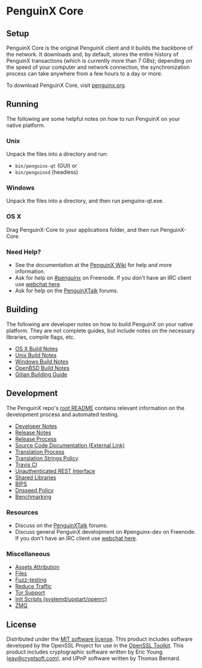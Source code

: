PenguinX Core
=============

Setup
---------------------
PenguinX Core is the original PenguinX client and it builds the backbone of the network. It downloads and, by default, stores the entire history of PenguinX transactions (which is currently more than 7 GBs); depending on the speed of your computer and network connection, the synchronization process can take anywhere from a few hours to a day or more.

To download PenguinX Core, visit [penguinx.org](https://penguinx.org).

Running
---------------------
The following are some helpful notes on how to run PenguinX on your native platform.

### Unix

Unpack the files into a directory and run:

- `bin/penguinx-qt` (GUI) or
- `bin/penguinxd` (headless)

### Windows

Unpack the files into a directory, and then run penguinx-qt.exe.

### OS X

Drag PenguinX-Core to your applications folder, and then run PenguinX-Core.

### Need Help?

* See the documentation at the [PenguinX Wiki](https://penguinx.info/)
for help and more information.
* Ask for help on [#penguinx](http://webchat.freenode.net?channels=penguinx) on Freenode. If you don't have an IRC client use [webchat here](http://webchat.freenode.net?channels=penguinx).
* Ask for help on the [PenguinXTalk](https://penguinxtalk.io/) forums.

Building
---------------------
The following are developer notes on how to build PenguinX on your native platform. They are not complete guides, but include notes on the necessary libraries, compile flags, etc.

- [OS X Build Notes](build-osx.md)
- [Unix Build Notes](build-unix.md)
- [Windows Build Notes](build-windows.md)
- [OpenBSD Build Notes](build-openbsd.md)
- [Gitian Building Guide](gitian-building.md)

Development
---------------------
The PenguinX repo's [root README](/README.md) contains relevant information on the development process and automated testing.

- [Developer Notes](developer-notes.md)
- [Release Notes](release-notes.md)
- [Release Process](release-process.md)
- [Source Code Documentation (External Link)](https://dev.visucore.com/penguinx/doxygen/)
- [Translation Process](translation_process.md)
- [Translation Strings Policy](translation_strings_policy.md)
- [Travis CI](travis-ci.md)
- [Unauthenticated REST Interface](REST-interface.md)
- [Shared Libraries](shared-libraries.md)
- [BIPS](bips.md)
- [Dnsseed Policy](dnsseed-policy.md)
- [Benchmarking](benchmarking.md)

### Resources
* Discuss on the [PenguinXTalk](https://penguinxtalk.io/) forums.
* Discuss general PenguinX development on #penguinx-dev on Freenode. If you don't have an IRC client use [webchat here](http://webchat.freenode.net/?channels=penguinx-dev).

### Miscellaneous
- [Assets Attribution](assets-attribution.md)
- [Files](files.md)
- [Fuzz-testing](fuzzing.md)
- [Reduce Traffic](reduce-traffic.md)
- [Tor Support](tor.md)
- [Init Scripts (systemd/upstart/openrc)](init.md)
- [ZMQ](zmq.md)

License
---------------------
Distributed under the [MIT software license](/COPYING).
This product includes software developed by the OpenSSL Project for use in the [OpenSSL Toolkit](https://www.openssl.org/). This product includes
cryptographic software written by Eric Young ([eay@cryptsoft.com](mailto:eay@cryptsoft.com)), and UPnP software written by Thomas Bernard.
